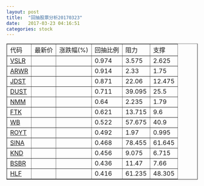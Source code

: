 ```yaml
---
layout: post
title:  "回抽股票分析20170323"
date:   2017-03-23 04:16:51
categories: stock
---
```

<script type="text/javascript">
var stockList = []
stockList.push('gb_vslr');
stockList.push('gb_arwr');
stockList.push('gb_jdst');
stockList.push('gb_dust');
stockList.push('gb_nmm');
stockList.push('gb_ftk');
stockList.push('gb_wb');
stockList.push('gb_royt');
stockList.push('gb_sina');
stockList.push('gb_knd');
stockList.push('gb_bsbr');
stockList.push('gb_hlf');
</script>
<table border="1">
 <tr>
 <td>代码</td>
 <td>最新价</td>
 <td>涨跌幅(%)</td>
 <td>回抽比例</td>
 <td>阻力</td>
 <td>支撑</td>
</tr>
  <tr id="vslr">
  <td><a href="http://stock.finance.sina.com.cn/usstock/quotes/VSLR.html" target="_blank">VSLR</a></td><td></td><td></td><td>0.974</td><td>3.575</td><td>2.625</td></tr>
  <tr id="arwr">
  <td><a href="http://stock.finance.sina.com.cn/usstock/quotes/ARWR.html" target="_blank">ARWR</a></td><td></td><td></td><td>0.914</td><td>2.33</td><td>1.75</td></tr>
  <tr id="jdst">
  <td><a href="http://stock.finance.sina.com.cn/usstock/quotes/JDST.html" target="_blank">JDST</a></td><td></td><td></td><td>0.871</td><td>22.06</td><td>12.475</td></tr>
  <tr id="dust">
  <td><a href="http://stock.finance.sina.com.cn/usstock/quotes/DUST.html" target="_blank">DUST</a></td><td></td><td></td><td>0.711</td><td>39.095</td><td>25.5</td></tr>
  <tr id="nmm">
  <td><a href="http://stock.finance.sina.com.cn/usstock/quotes/NMM.html" target="_blank">NMM</a></td><td></td><td></td><td>0.64</td><td>2.235</td><td>1.79</td></tr>
  <tr id="ftk">
  <td><a href="http://stock.finance.sina.com.cn/usstock/quotes/FTK.html" target="_blank">FTK</a></td><td></td><td></td><td>0.621</td><td>13.715</td><td>9.6</td></tr>
  <tr id="wb">
  <td><a href="http://stock.finance.sina.com.cn/usstock/quotes/WB.html" target="_blank">WB</a></td><td></td><td></td><td>0.522</td><td>57.675</td><td>40.9</td></tr>
  <tr id="royt">
  <td><a href="http://stock.finance.sina.com.cn/usstock/quotes/ROYT.html" target="_blank">ROYT</a></td><td></td><td></td><td>0.492</td><td>1.97</td><td>0.995</td></tr>
  <tr id="sina">
  <td><a href="http://stock.finance.sina.com.cn/usstock/quotes/SINA.html" target="_blank">SINA</a></td><td></td><td></td><td>0.468</td><td>78.455</td><td>61.645</td></tr>
  <tr id="knd">
  <td><a href="http://stock.finance.sina.com.cn/usstock/quotes/KND.html" target="_blank">KND</a></td><td></td><td></td><td>0.456</td><td>9.075</td><td>6.715</td></tr>
  <tr id="bsbr">
  <td><a href="http://stock.finance.sina.com.cn/usstock/quotes/BSBR.html" target="_blank">BSBR</a></td><td></td><td></td><td>0.436</td><td>11.47</td><td>7.66</td></tr>
  <tr id="hlf">
  <td><a href="http://stock.finance.sina.com.cn/usstock/quotes/HLF.html" target="_blank">HLF</a></td><td></td><td></td><td>0.416</td><td>61.235</td><td>48.305</td></tr>
</table>
